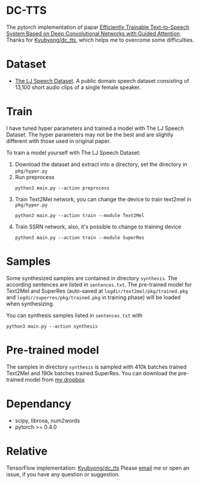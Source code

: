 # DC-TTS
The pytorch implementation of papar [Efficiently Trainable Text-to-Speech System Based on Deep Convolutional Networks with Guided Attention](https://arxiv.org/abs/1710.08969). Thanks for [Kyubyong/dc_tts](https://github.com/Kyubyong/dc_tts), which helps me to overcome some difficulties.

# Dataset
- [The LJ Speech Dataset](https://keithito.com/LJ-Speech-Dataset/). A public domain speech dataset consisting of 13,100 short audio clips of a single female speaker.

# Train
I have tuned hyper parameters and trained a model with The LJ Speech Dataset. The hyper parameters may not be the best and are slightly different with those used in original paper.

To train a model yourself with The LJ Speech Dataset:

1. Download the dataset and extract into a directory, set the directory in `pkg/hyper.py`
2. Run preprocess
    ```
    python3 main.py --action preprocess
    ```
3. Train Text2Mel network, you can change the device to train text2mel in `pkg/hyper.py`
    ```
    python3 main.py --action train --module Text2Mel
    ```
4. Train SSRN network, also, it's possible to change to training device
    ```
    python3 main.py --action train --module SuperRes
    ```

# Samples
Some synthesized samples are contained in directory `synthesis`. The according sentences are listed in `sentences.txt`. The pre-trained model for Text2Mel and SuperRes (auto-saved at `logdir/text2mel/pkg/trained.pkg` and `logdir/superres/pkg/trained.pkg` in training phase) will be loaded when synthesizing.

You can synthesis samples listed in `sentences.txt` with
```
python3 main.py --action synthesis
```
    
# Pre-trained model
The samples in directory `synthesis` is sampled with 410k batches trained Text2Mel and 190k batches trained SuperRes.
You can download the pre-trained model from [my dropbox](https://www.dropbox.com/s/d7r3ol3n1lwvtns/logdir.7z?dl=0)

# Dependancy
- scipy, librosa, num2words
- pytorch >= 0.4.0

# Relative
TensorFlow implementation: [Kyubyong/dc_tts](https://github.com/Kyubyong/dc_tts)
Please [email](chaiyujin@gmail.com) me or open an issue, if you have any question or suggestion.
